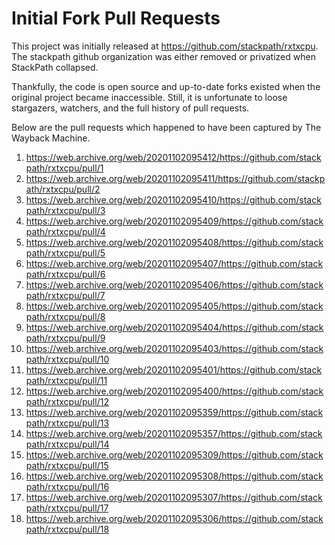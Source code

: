 # Initial Fork Pull Requests

This project was initially released at https://github.com/stackpath/rxtxcpu. The stackpath github organization was either removed or privatized when StackPath collapsed.

Thankfully, the code is open source and up-to-date forks existed when the original project became inaccessible. Still, it is unfortunate to loose stargazers, watchers, and the full history of pull requests.

Below are the pull requests which happened to have been captured by The Wayback Machine.

1. https://web.archive.org/web/20201102095412/https://github.com/stackpath/rxtxcpu/pull/1
2. https://web.archive.org/web/20201102095411/https://github.com/stackpath/rxtxcpu/pull/2
3. https://web.archive.org/web/20201102095410/https://github.com/stackpath/rxtxcpu/pull/3
4. https://web.archive.org/web/20201102095409/https://github.com/stackpath/rxtxcpu/pull/4
5. https://web.archive.org/web/20201102095408/https://github.com/stackpath/rxtxcpu/pull/5
6. https://web.archive.org/web/20201102095407/https://github.com/stackpath/rxtxcpu/pull/6
7. https://web.archive.org/web/20201102095406/https://github.com/stackpath/rxtxcpu/pull/7
8. https://web.archive.org/web/20201102095405/https://github.com/stackpath/rxtxcpu/pull/8
9. https://web.archive.org/web/20201102095404/https://github.com/stackpath/rxtxcpu/pull/9
10. https://web.archive.org/web/20201102095403/https://github.com/stackpath/rxtxcpu/pull/10
11. https://web.archive.org/web/20201102095401/https://github.com/stackpath/rxtxcpu/pull/11
12. https://web.archive.org/web/20201102095400/https://github.com/stackpath/rxtxcpu/pull/12
13. https://web.archive.org/web/20201102095359/https://github.com/stackpath/rxtxcpu/pull/13
14. https://web.archive.org/web/20201102095357/https://github.com/stackpath/rxtxcpu/pull/14
15. https://web.archive.org/web/20201102095309/https://github.com/stackpath/rxtxcpu/pull/15
16. https://web.archive.org/web/20201102095308/https://github.com/stackpath/rxtxcpu/pull/16
17. https://web.archive.org/web/20201102095307/https://github.com/stackpath/rxtxcpu/pull/17
18. https://web.archive.org/web/20201102095306/https://github.com/stackpath/rxtxcpu/pull/18
